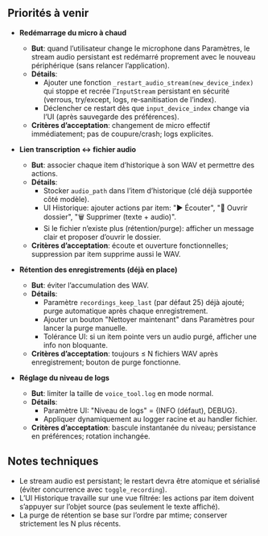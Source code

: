 ## Priorités à venir

- **Redémarrage du micro à chaud**
  - **But**: quand l’utilisateur change le microphone dans Paramètres, le stream audio persistant est redémarré proprement avec le nouveau périphérique (sans relancer l’application).
  - **Détails**:
    - Ajouter une fonction `_restart_audio_stream(new_device_index)` qui stoppe et recrée l’`InputStream` persistant en sécurité (verrous, try/except, logs, re‑sanitisation de l’index).
    - Déclencher ce restart dès que `input_device_index` change via l’UI (après sauvegarde des préférences).
  - **Critères d’acceptation**: changement de micro effectif immédiatement; pas de coupure/crash; logs explicites.

- **Lien transcription ↔ fichier audio**
  - **But**: associer chaque item d’historique à son WAV et permettre des actions.
  - **Détails**:
    - Stocker `audio_path` dans l’item d’historique (clé déjà supportée côté modèle).
    - UI Historique: ajouter actions par item: "▶️ Écouter", "📂 Ouvrir dossier", "🗑️ Supprimer (texte + audio)".
    - Si le fichier n’existe plus (rétention/purge): afficher un message clair et proposer d’ouvrir le dossier.
  - **Critères d’acceptation**: écoute et ouverture fonctionnelles; suppression par item supprime aussi le WAV.

- **Rétention des enregistrements (déjà en place)**
  - **But**: éviter l’accumulation des WAV.
  - **Détails**:
    - Paramètre `recordings_keep_last` (par défaut 25) déjà ajouté; purge automatique après chaque enregistrement.
    - Ajouter un bouton "Nettoyer maintenant" dans Paramètres pour lancer la purge manuelle.
    - Tolérance UI: si un item pointe vers un audio purgé, afficher une info non bloquante.
  - **Critères d’acceptation**: toujours ≤ N fichiers WAV après enregistrement; bouton de purge fonctionne.

- **Réglage du niveau de logs**
  - **But**: limiter la taille de `voice_tool.log` en mode normal.
  - **Détails**:
    - Paramètre UI: "Niveau de logs" = {INFO (défaut), DEBUG}.
    - Appliquer dynamiquement au logger racine et au handler fichier.
  - **Critères d’acceptation**: bascule instantanée du niveau; persistance en préférences; rotation inchangée.

## Notes techniques

- Le stream audio est persistant; le restart devra être atomique et sérialisé (éviter concurrence avec `toggle_recording`).
- L’UI Historique travaille sur une vue filtrée: les actions par item doivent s’appuyer sur l’objet source (pas seulement le texte affiché).
- La purge de rétention se base sur l’ordre par mtime; conserver strictement les N plus récents.


